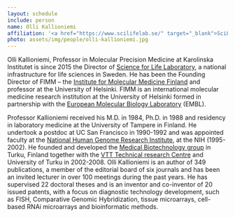 ```yaml
---
layout: schedule
include: person
name: Olli Kallioniemi
affiliation: '<a href="https://www.scilifelab.se/" target="_blank">SciLifeLab</a> director'
photo: assets/img/people/olli-kallioniemi.jpg
---
```


Olli Kallioniemi, Professor in Molecular Precision Medicine at Karolinska Institutet is since 2015 the Director of <a href="https://www.SciLifeLab.se/" target="_blank">Science for Life Laboratory</a>, a national infrastructure for life sciences in Sweden. He has been the Founding Director of FIMM – the <a href="http://www.fimm.fi" target="_blank">Institute for Molecular Medicine Finland</a> and professor at the University of Helsinki.  FIMM is an international molecular medicine research institution at the University of Helsinki formed in partnership with the <a href="http://embl.org/" target="_blank">European Molecular Biology Laboratory</a> (EMBL). 

Professor Kallioniemi received his M.D. in 1984, Ph.D. in 1988 and residency in laboratory medicine at the University of Tampere in Finland. He undertook a postdoc at UC San Francisco in 1990-1992 and was appointed faculty at the <a href="https://www.genome.gov/" target="_blank">National Human Genome Research Institute</a>, at the NIH (1995-2002). He founded and developed the <a href="http://www.btk.fi/" target="_blank">Medical Biotechnology group</a> in Turku, Finland together with the <a href="http://www.vttresearch.com/" target="_blank">VTT Technical research Centre</a> and University of Turku in 2002-2008. Olli Kallioniemi is an author of 349 publications, a member of the editorial board of six journals and has been an invited lecturer in over 100 meetings during the past years. He has supervised 22 doctoral theses and is an inventor and co-inventor of 20 issued patents, with a focus on diagnostic technology development, such as FISH, Comparative Genomic Hybridization, tissue microarrays, cell-based RNAi microarrays and bioinformatic methods.

